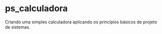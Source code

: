 # ps_calculadora
Criando uma simples calculadora aplicando os princípios básicos de projeto de sistemas.
